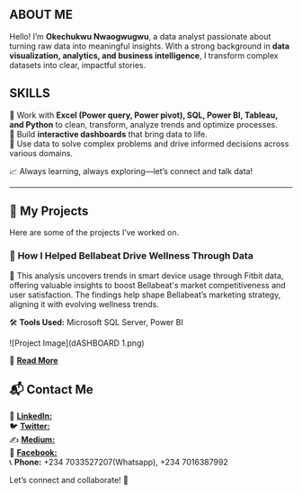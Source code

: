 ## ABOUT ME  

Hello! I’m **Okechukwu Nwaogwugwu**, a data analyst passionate about turning raw data into meaningful insights. With a strong background in **data visualization, analytics, and business intelligence**, I transform complex datasets into clear, impactful stories.  

## SKILLS

🔹 Work with **Excel (Power query, Power pivot), SQL, Power BI, Tableau, and Python** to clean, transform, analyze trends and optimize processes.  
🔹 Build **interactive dashboards** that bring data to life.  
🔹 Use data to solve complex problems and drive informed decisions across various domains.  

📈 Always learning, always exploring—let’s connect and talk data!  

---
## 📂 My Projects  
Here are some of the projects I’ve worked on.  

### 🔹 **How I Helped Bellabeat Drive Wellness Through Data**  
📌 This analysis uncovers trends in smart device usage through Fitbit data, offering valuable insights to boost Bellabeat's market competitiveness and user satisfaction. The findings help shape Bellabeat’s marketing strategy, aligning it with evolving wellness trends.

🛠️ **Tools Used:** Microsoft SQL Server, Power BI 

![Project Image](dASHBOARD 1.png)  

🔗 **[Read More](https://medium.com/@okeyxiii/bellabeat-case-study-eea0d9e559c1)**  

## 📬 Contact Me  
💼 [**LinkedIn:**](https://www.linkedin.com/in/okechukwu-nwaogwugwu-016037145/)  
🐦 [**Twitter:**](https://x.com/Okeykenneth1)  
✍️ [**Medium:**](https://medium.com/@okeyxiii)  
📘 [**Facebook:**](https://web.facebook.com/Okeyken/)  
📞 **Phone:** +234 7033527207(Whatsapp), +234 7016387992  

Let’s connect and collaborate! 🚀 
